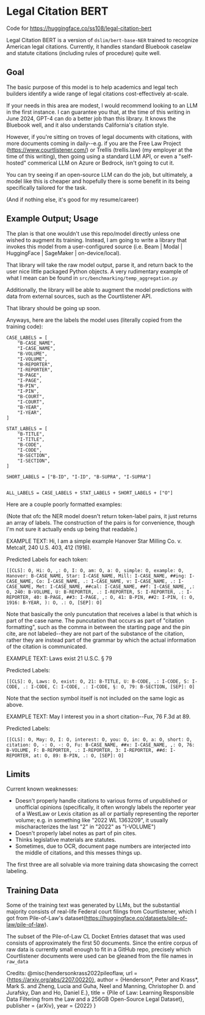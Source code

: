 # Legal Citation BERT
Code for https://huggingface.co/ss108/legal-citation-bert

Legal Citation BERT is a version of `dslim/bert-base-NER` trained to recognize
American legal citations. Currently, it handles standard Bluebook caselaw and
statute citations (including rules of procedure) quite well.

## Goal

The basic purpose of this model is to help academics and legal tech builders
identify a wide range of legal citations cost-effectively at-scale. 

If your needs in this area are modest, I would recommend looking to an LLM in
the first instance. I can guarantee you that, at the time of this writing in
June 2024, GPT-4 can do a better job than this library. It knows the Bluebook
well, and it also understands California's citation style.

However, if you're sitting on troves of legal documents with citations, with more documents coming in daily--e.g. if you are the Free Law Project
(https://www.courtlistener.com/) or Trellis (trellis.law) (my employer at the
time of this writing), then going using a standard LLM API, or even a
"self-hosted" commerical LLM on Azure or Bedrock, isn't going to cut it.

You can try seeing if an open-source LLM can do the job, but ultimately, a model like this is cheaper and hopefully there is some benefit in its being specifically
tailored for the task.

(And if nothing else, it's good for my resume/career)

## Example Output; Usage

The plan is that one wouldn't use this repo/model directly unless one wished to
augment its training. Instead, I am going to write a library that invokes this
model from a user-configured source (i.e. Beam | Modal | HuggingFace |
SageMaker | on-device/local). 

That library will take the raw model output, parse it, and return back to the
user nice little packaged Python objects. A very rudimentary example of what I
mean can be found in `src/benchmarking/temp_aggregation.py` 

Additionally, the library will be able to augment the model predictions with data from external sources, such as the Courtlistener API.

That library should be going up soon.

Anyways, here are the labels the model uses (literally copied from the training code):

```
CASE_LABELS = [
    "B-CASE_NAME",
    "I-CASE_NAME",
    "B-VOLUME",
    "I-VOLUME",
    "B-REPORTER",
    "I-REPORTER",
    "B-PAGE",
    "I-PAGE",
    "B-PIN",
    "I-PIN",
    "B-COURT",
    "I-COURT",
    "B-YEAR",
    "I-YEAR",
]

STAT_LABELS = [
    "B-TITLE",
    "I-TITLE",
    "B-CODE",
    "I-CODE",
    "B-SECTION",
    "I-SECTION",
]

SHORT_LABELS = ["B-ID", "I-ID", "B-SUPRA", "I-SUPRA"]


ALL_LABELS = CASE_LABELS + STAT_LABELS + SHORT_LABELS + ["O"]
```

Here are a couple poorly formatted examples:

(Note that ofc the NER model doesn't return token-label pairs, it just returns
an array of labels. The construction of the pairs is for convenience, though I'm
not sure it actually ends up being that readable.)

EXAMPLE TEXT: Hi, I am a simple example Hanover Star Milling Co. v. Metcalf, 240
U.S. 403, 412 (1916).

Predicted Labels for each token: 
```
[[CLS]: O, Hi: O, ,: O, I: O, am: O, a: O, simple: O, example: O, Hanover: B-CASE_NAME, Star: I-CASE_NAME, Mill: I-CASE_NAME, ##ing: I-CASE_NAME, Co: I-CASE_NAME, .: I-CASE_NAME, v: I-CASE_NAME, .: I-CASE_NAME, Met: I-CASE_NAME, ##cal: I-CASE_NAME, ##f: I-CASE_NAME, ,: O, 240: B-VOLUME, U: B-REPORTER, .: I-REPORTER, S: I-REPORTER, .: I-REPORTER, 40: B-PAGE, ##3: I-PAGE, ,: O, 41: B-PIN, ##2: I-PIN, (: O, 1916: B-YEAR, ): O, .: O, [SEP]: O]
```

Note that basically the only puncutation that receives a label is that which is
part of the case name. The puncutation that occurs as part of "citation
formatting", such as the comma in between the starting page and the pin cite,
are not labeled--they are not part of the substance of the citation, rather they are
instead part of the grammar by which the actual information of the citation is
communicated.

EXAMPLE TEXT: Laws exist 21 U.S.C. § 79

Predicted Labels:
```
[[CLS]: O, Laws: O, exist: O, 21: B-TITLE, U: B-CODE, .: I-CODE, S: I-CODE, .: I-CODE, C: I-CODE, .: I-CODE, §: O, 79: B-SECTION, [SEP]: O]
```

Note that the section symbol itself is not included on the same logic as above.

EXAMPLE TEXT: May I interest you in a short citation--Fux, 76 F.3d at 89.

Predicted Labels:
```
[[CLS]: O, May: O, I: O, interest: O, you: O, in: O, a: O, short: O, citation: O, -: O, -: O, Fu: B-CASE_NAME, ##x: I-CASE_NAME, ,: O, 76: B-VOLUME, F: B-REPORTER, .: I-REPORTER, 3: I-REPORTER, ##d: I-REPORTER, at: O, 89: B-PIN, .: O, [SEP]: O]
```

## Limits

Current known weaknesses: 

*  Doesn't properly handle citations to various forms of unpublished or
   unofficial opinions (specifically, it often wrongly labels the reporter year
   of a WestLaw or Lexis citation as all or partially representing the reporter
   volume; e.g. in something like "2022 WL 1363209", it usually mischaracterizes
   the last "2" in "2022" as "I-VOLUME")
*  Doesn't properly label notes as part of pin cites.
*  Thinks legislative materials are statutes.
*  Sometimes, due to OCR, document page numbers are interjected into the middle
   of citations, and this messes things up.

The first three are all solvable via more training data showcasing the correct labeling.


## Training Data
Some of the training text was generated by LLMs, but the substantial majority
consists of real-life Federal court filings from Courtlistener, which I got from Pile-of-Law's
dataset(https://huggingface.co/datasets/pile-of-law/pile-of-law). 

The subset of the Pile-of-Law CL Docket Entries dataset that was used consists
of approximately the first 50 documents. Since the entire corpus of raw data is
currently small enough to fit in a GitHub repo, precisely which Courtlistener documents were
used can be gleaned from the file names in `raw_data`

Credits:
@misc{hendersonkrass2022pileoflaw,
  url = {https://arxiv.org/abs/2207.00220},
  author = {Henderson*, Peter and Krass*, Mark S. and Zheng, Lucia and Guha, Neel and Manning, Christopher D. and Jurafsky, Dan and Ho, Daniel E.},
  title = {Pile of Law: Learning Responsible Data Filtering from the Law and a 256GB Open-Source Legal Dataset},
  publisher = {arXiv},
  year = {2022}
}

